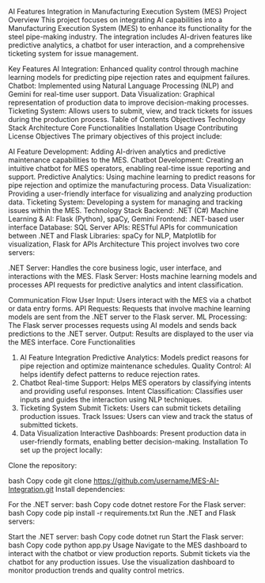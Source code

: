 AI Features Integration in Manufacturing Execution System (MES)
Project Overview
This project focuses on integrating AI capabilities into a Manufacturing Execution System (MES) to enhance its functionality for the steel pipe-making industry. The integration includes AI-driven features like predictive analytics, a chatbot for user interaction, and a comprehensive ticketing system for issue management.

Key Features
AI Integration: Enhanced quality control through machine learning models for predicting pipe rejection rates and equipment failures.
Chatbot: Implemented using Natural Language Processing (NLP) and Gemini for real-time user support.
Data Visualization: Graphical representation of production data to improve decision-making processes.
Ticketing System: Allows users to submit, view, and track tickets for issues during the production process.
Table of Contents
Objectives
Technology Stack
Architecture
Core Functionalities
Installation
Usage
Contributing
License
Objectives
The primary objectives of this project include:

AI Feature Development: Adding AI-driven analytics and predictive maintenance capabilities to the MES.
Chatbot Development: Creating an intuitive chatbot for MES operators, enabling real-time issue reporting and support.
Predictive Analytics: Using machine learning to predict reasons for pipe rejection and optimize the manufacturing process.
Data Visualization: Providing a user-friendly interface for visualizing and analyzing production data.
Ticketing System: Developing a system for managing and tracking issues within the MES.
Technology Stack
Backend: .NET (C#)
Machine Learning & AI: Flask (Python), spaCy, Gemini
Frontend: .NET-based user interface
Database: SQL Server
APIs: RESTful APIs for communication between .NET and Flask
Libraries: spaCy for NLP, Matplotlib for visualization, Flask for APIs
Architecture
This project involves two core servers:

.NET Server: Handles the core business logic, user interface, and interactions with the MES.
Flask Server: Hosts machine learning models and processes API requests for predictive analytics and intent classification.

Communication Flow
User Input: Users interact with the MES via a chatbot or data entry forms.
API Requests: Requests that involve machine learning models are sent from the .NET server to the Flask server.
ML Processing: The Flask server processes requests using AI models and sends back predictions to the .NET server.
Output: Results are displayed to the user via the MES interface.
Core Functionalities
1. AI Feature Integration
Predictive Analytics: Models predict reasons for pipe rejection and optimize maintenance schedules.
Quality Control: AI helps identify defect patterns to reduce rejection rates.
2. Chatbot
Real-time Support: Helps MES operators by classifying intents and providing useful responses.
Intent Classification: Classifies user inputs and guides the interaction using NLP techniques.
3. Ticketing System
Submit Tickets: Users can submit tickets detailing production issues.
Track Issues: Users can view and track the status of submitted tickets.
4. Data Visualization
Interactive Dashboards: Present production data in user-friendly formats, enabling better decision-making.
Installation
To set up the project locally:

Clone the repository:

bash
Copy code
git clone https://github.com/username/MES-AI-Integration.git
Install dependencies:

For the .NET server:
bash
Copy code
dotnet restore
For the Flask server:
bash
Copy code
pip install -r requirements.txt
Run the .NET and Flask servers:

Start the .NET server:
bash
Copy code
dotnet run
Start the Flask server:
bash
Copy code
python app.py
Usage
Navigate to the MES dashboard to interact with the chatbot or view production reports.
Submit tickets via the chatbot for any production issues.
Use the visualization dashboard to monitor production trends and quality control metrics.
